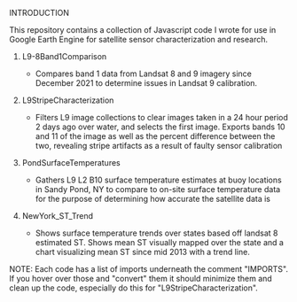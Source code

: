 INTRODUCTION

This repository contains a collection of Javascript code I wrote for use in Google Earth Engine for satellite sensor characterization and research.

1. L9-8Band1Comparison
    - Compares band 1 data from Landsat 8 and 9 imagery since December 2021 to determine issues in Landsat 9 calibration.

2. L9StripeCharacterization
    - Filters L9 image collections to clear images taken in a 24 hour period 2 days ago over water, and selects the first image.
      Exports bands 10 and 11 of the image as well as the percent difference between the two, revealing stripe artifacts as a result 
      of faulty sensor calibration

3. PondSurfaceTemperatures
    - Gathers L9 L2 B10 surface temperature estimates at buoy locations in Sandy Pond, NY to compare to on-site surface temperature data for 
      the purpose of determining how accurate the satellite data is 
4. NewYork_ST_Trend
    - Shows surface temperature trends over states based off landsat 8 estimated ST. Shows mean ST visually mapped over the state and a chart 
      visualizing mean ST since mid 2013 with a trend line. 

NOTE:   Each code has a list of imports underneath the comment "IMPORTS". If you hover over those and "convert" them it should minimize them and clean up the code, especially do this for "L9StripeCharacterization".
